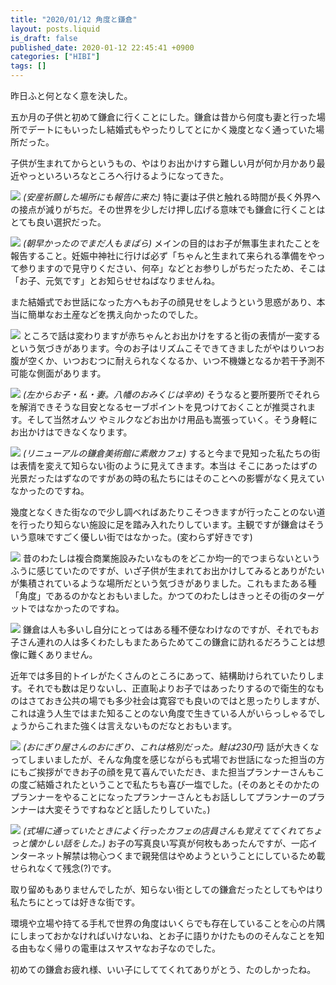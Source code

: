 ```yaml
---
title: "2020/01/12 角度と鎌倉"
layout: posts.liquid
is_draft: false
published_date: 2020-01-12 22:45:41 +0900
categories: ["HIBI"]
tags: []
---
```


昨日ふと何となく意を決した。

五か月の子供と初めて鎌倉に行くことにした。鎌倉は昔から何度も妻と行った場所でデートにもいったし結婚式もやったりしてとにかく幾度となく通っていた場所だった。

子供が生まれてからというもの、やはりお出かけすら難しい月が何か月かあり最近やっといろいろなところへ行けるようになってきた。

![](/public/images/2020/01/dsc08585-1024x684.jpg)
_(安産祈願した場所にも報告に来た)_
特に妻は子供と触れる時間が長く外界への接点が減りがちだ。その世界を少しだけ押し広げる意味でも鎌倉に行くことはとても良い選択だった。

![](/public/images/2020/01/dsc08586-1024x684.jpg)
_(朝早かったのでまだ人もまばら)_
メインの目的はお子が無事生まれたことを報告すること。妊娠中神社に行けば必ず「ちゃんと生まれて来られる準備をやって参りますので見守りください、何卒」などとお参りしがちだったため、そこは「お子、元気です」とお知らせせねばなりませんね。

また結婚式でお世話になった方へもお子の顔見せをしようという思惑があり、本当に簡単なお土産などを携え向かったのでした。

![](/public/images/2020/01/dsc08589.jpg)
ところで話は変わりますが赤ちゃんとお出かけをすると街の表情が一変するという気づきがあります。今のお子はリズムこそできてきましたがやはりいつお腹が空くか、いつおむつに耐えられなくなるか、いつ不機嫌となるか若干予測不可能な側面があります。

![](/public/images/2020/01/dsc08591-1024x684.jpg)
_(左からお子・私・妻。八幡のおみくじは辛め)_
そうなると要所要所でそれらを解消できそうな目安となるセーブポイントを見つけておくことが推奨されます。そして当然オムツ やミルクなどお出かけ用品も嵩張っていく。そう身軽にお出かけはできなくなります。

![](/public/images/2020/01/dsc08598-1024x684.jpg)
_(リニューアルの鎌倉美術館に素敵カフェ)_
すると今まで見知った私たちの街は表情を変えて知らない街のように見えてきます。本当は そこにあったはずの光景だったはずなのですがあの時の私たちにはそのことへの影響がなく見えていなかったのですね。

幾度となくきた街なので少し調べればあたりこそつきますが行ったことのない道を行ったり知らない施設に足を踏み入れたりしています。主観ですが鎌倉はそういう意味ですごく優しい街ではなかった。(変わらず好きです)

![](/public/images/2020/01/dsc08602-1024x684.jpg)
昔のわたしは複合商業施設みたいなものをどこか均一的でつまらないというふうに感じていたのですが、いざ子供が生まれてお出かけしてみるとありがたいが集積されているような場所だという気づきがありました。これもまたある種「角度」であるのかなとおもいました。かつてのわたしはきっとその街のターゲットではなかったのですね。

![](/public/images/2020/01/dsc08610-1024x684.jpg)
鎌倉は人も多いし自分にとってはある種不便なわけなのですが、それでもお子さん連れの人は多くわたしもまたあらためてこの鎌倉に訪れるだろうことは想像に難くありません。

近年では多目的トイレがたくさんのところにあって、結構助けられていたりします。それでも数は足りないし、正直恥よりお子ではあったりするので衛生的なものはさておき公共の場でも多少社会は寛容でも良いのではと思ったりしますが、これは違う人生ではまた知ることのない角度で生きている人がいらっしゃるでしょうからこれまた強くは言えないものだなとおもいます。

![](/public/images/2020/01/dsc08625-1024x684.jpg)
_(おにぎり屋さんのおにぎり、これは格別だった。鮭は230円)_
話が大きくなってしまいましたが、そんな角度を感じながらも式場でお世話になった担当の方にもご挨拶ができお子の顔を見て喜んでいただき、また担当プランナーさんもこの度ご結婚されたということで私たちも喜び一塩でした。(そのあとそのかたのプランナーをやることになったプランナーさんともお話ししてプランナーのプランナーは大変そうですねなどと話したりしていた。)

![](/public/images/2020/01/dsc08629-1024x684.jpg)
_(式場に通っていたときによく行ったカフェの店員さんも覚えててくれてちょっと懐かしい話をした。)_
お子の写真良い写真が何枚もあったんですが、一応インターネット解禁は物心つくまで親発信はやめようということにしているため載せられなくて残念(?)です。

取り留めもありませんでしたが、知らない街としての鎌倉だったとしてもやはり私たちにとっては好きな街です。

環境や立場や持てる手札で世界の角度はいくらでも存在していることを心の片隅にしまっておかなければいけないね、とお子に語りかけたもののそんなことを知る由もなく帰りの電車はスヤスヤなお子なのでした。

初めての鎌倉お疲れ様、いい子にしててくれてありがとう、たのしかったね。


